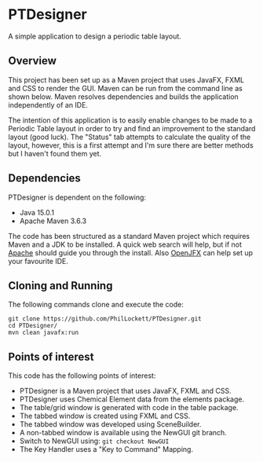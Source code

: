 # PTDesigner
A simple application to design a periodic table layout.

## Overview
This project has been set up as a Maven project that uses JavaFX, FXML and 
CSS to render the GUI. Maven can be run from the command line as shown below.
Maven resolves dependencies and builds the application independently of an IDE.

The intention of this application is to easily enable changes to be made to a 
Periodic Table layout in order to try and find an improvement to the standard 
layout (good luck). The "Status" tab attempts to calculate the quality of the 
layout, however, this is a first attempt and I'm sure there are better methods 
but I haven't found them yet.

## Dependencies
PTDesigner is dependent on the following:

  * Java 15.0.1
  * Apache Maven 3.6.3

The code has been structured as a standard Maven project which requires Maven 
and a JDK to be installed. A quick web search will help, but if not 
[Apache](https://maven.apache.org/install.html) should guide you through the
install. Also [OpenJFX](https://openjfx.io/openjfx-docs/) can help set up your 
favourite IDE.

## Cloning and Running
The following commands clone and execute the code:

    git clone https://github.com/PhilLockett/PTDesigner.git
	cd PTDesigner/
	mvn clean javafx:run

## Points of interest
This code has the following points of interest:

  * PTDesigner is a Maven project that uses JavaFX, FXML and CSS.
  * PTDesigner uses Chemical Element data from the elements package.
  * The table/grid window is generated with code in the table package.
  * The tabbed window is created using FXML and CSS.
  * The tabbed window was developed using SceneBuilder.
  * A non-tabbed window is available using the NewGUI git branch.
  * Switch to NewGUI using: `git checkout NewGUI`
  * The Key Handler uses a "Key to Command" Mapping.
  
